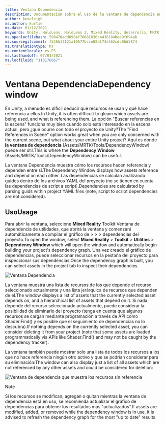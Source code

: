 ```yaml
---
title: Ventana Dependencia
description: Documentación sobre el uso de la ventana de dependencia en MRTK
author: keveleigh
ms.author: kurtie
ms.date: 01/12/2021
keywords: Unity, HoloLens, HoloLens 2, Mixed Reality, desarrollo, MRTK
ms.openlocfilehash: 590476add6904f76081630c4416184bea9f694ab
ms.sourcegitcommit: f338b1f121a10577bcce08a174e462cdc86d5874
ms.translationtype: MT
ms.contentlocale: es-ES
ms.lasthandoff: 07/01/2021
ms.locfileid: "113176667"
---
```

# <a name="dependency-window"></a><span data-ttu-id="4d4d8-104">Ventana Dependencia</span><span class="sxs-lookup"><span data-stu-id="4d4d8-104">Dependency window</span></span>

<span data-ttu-id="4d4d8-105">En Unity, a menudo es difícil deducir qué recursos se usan y qué hace referencia a ellos.</span><span class="sxs-lookup"><span data-stu-id="4d4d8-105">In Unity, it is often difficult to gleam which assets are being used, and what is referencing them.</span></span> <span data-ttu-id="4d4d8-106">La opción "Buscar referencias en la escena" funciona muy bien cuando solo está interesado en la escena actual, pero ¿qué ocurre con todo el proyecto de Unity?</span><span class="sxs-lookup"><span data-stu-id="4d4d8-106">The "Find References in Scene" option works great when you are only concerned with the current scene, but what about your entire Unity project?</span></span> <span data-ttu-id="4d4d8-107">Aquí es donde **la ventana de dependencia** (Assets/MRTK/Tools/DependencyWindow) puede ser útil.</span><span class="sxs-lookup"><span data-stu-id="4d4d8-107">This is where the **Dependency Window** (Assets/MRTK/Tools/DependencyWindow) can be useful.</span></span>

<span data-ttu-id="4d4d8-108">La ventana Dependencia muestra cómo los recursos hacen referencia y dependen entre sí.</span><span class="sxs-lookup"><span data-stu-id="4d4d8-108">The Dependency Window displays how assets reference and depend on each other.</span></span> <span data-ttu-id="4d4d8-109">Las dependencias se calculan analizando guides dentro de los archivos YAML del proyecto (no se tienen en cuenta las dependencias de script a script).</span><span class="sxs-lookup"><span data-stu-id="4d4d8-109">Dependencies are calculated by parsing guids within project YAML files (note, script to script dependencies are not considered).</span></span>

## <a name="usage"></a><span data-ttu-id="4d4d8-110">Uso</span><span class="sxs-lookup"><span data-stu-id="4d4d8-110">Usage</span></span>

<span data-ttu-id="4d4d8-111">Para abrir la ventana, seleccione **Mixed Reality** Toolkit Ventana de dependencia de utilidades, que abrirá la ventana y comenzará automáticamente a compilar el gráfico de  >    >    >   dependencias del proyecto.</span><span class="sxs-lookup"><span data-stu-id="4d4d8-111">To open the window, select **Mixed Reality** > **Toolkit** > **Utilities** > **Dependency Window** which will open the window and automatically begin building your project's dependency graph.</span></span> <span data-ttu-id="4d4d8-112">Una vez creado el gráfico de dependencias, puede seleccionar recursos en la pestaña del proyecto para inspeccionar sus dependencias.</span><span class="sxs-lookup"><span data-stu-id="4d4d8-112">Once the dependency graph is built, you can select assets in the project tab to inspect their dependencies.</span></span>

![Ventana Dependencia](../images/dependency-window/MRTK_Dependency_Window.png)

<span data-ttu-id="4d4d8-114">La ventana muestra una lista de recursos de los que depende el recurso seleccionado actualmente y una lista jerárquica de recursos que dependen de él.</span><span class="sxs-lookup"><span data-stu-id="4d4d8-114">The window displays a list of assets that the currently selected asset depends on, and a hierarchical list of assets that depend on it.</span></span> <span data-ttu-id="4d4d8-115">Si nada depende del recurso seleccionado actualmente, puede considerar la posibilidad de eliminarlo del proyecto (tenga en cuenta que algunos recursos se cargan mediante programación a través de API como Shader.Find() y es posible que el seguimiento de dependencias no lo descubra).</span><span class="sxs-lookup"><span data-stu-id="4d4d8-115">If nothing depends on the currently selected asset, you can consider deleting it from your project (note that some assets are loaded programmatically via APIs like Shader.Find() and may not be caught by the dependency tracker).</span></span>

<span data-ttu-id="4d4d8-116">La ventana también puede mostrar solo una lista de todos los recursos a los que no hace referencia ningún otro activo y que se podrían considerar para su eliminación:</span><span class="sxs-lookup"><span data-stu-id="4d4d8-116">The window can also display just a list of all assets which are not referenced by any other assets and could be considered for deletion:</span></span>

![Ventana de dependencia que muestra los recursos sin referencia](../images/dependency-window/MRTK_Dependency_Window_Unreferenced.png)

> [!NOTE]
> <span data-ttu-id="4d4d8-118">Si los recursos se modifican, agregan o quitan mientras la ventana de dependencia está en uso, se recomienda actualizar el gráfico de dependencias para obtener los resultados más "actualizados".</span><span class="sxs-lookup"><span data-stu-id="4d4d8-118">If assets are modified, added, or removed while the dependency window is in use, it is advised to refresh the dependency graph for the most "up to date" results.</span></span>
